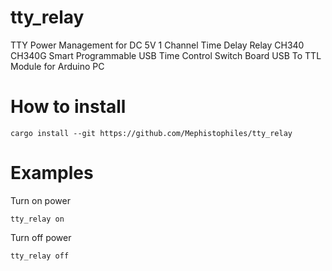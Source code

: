 # tty_relay
TTY Power Management for DC 5V 1 Channel Time Delay Relay CH340 CH340G Smart Programmable USB Time Control Switch Board USB To TTL Module for Arduino PC

# How to install
```shell
cargo install --git https://github.com/Mephistophiles/tty_relay
```

# Examples
Turn on power
```
tty_relay on
```
Turn off power
```
tty_relay off
```
